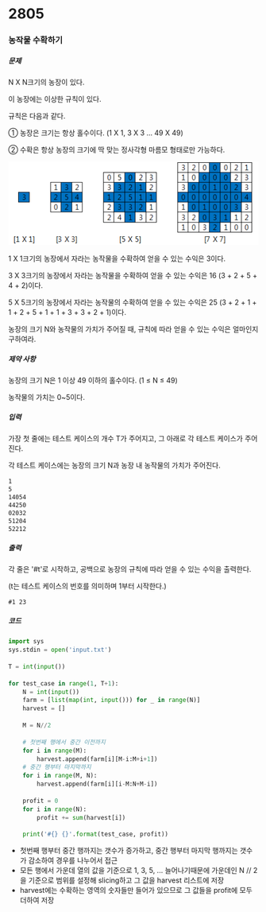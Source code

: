 # 2805

### 농작물 수확하기

##### 문제

N X N크기의 농장이 있다.

이 농장에는 이상한 규칙이 있다.

규칙은 다음과 같다.


  ① 농장은 크기는 항상 홀수이다. (1 X 1, 3 X 3 … 49 X 49)

  ② 수확은 항상 농장의 크기에 딱 맞는 정사각형 마름모 형태로만 가능하다.


![img](2805.assets/fileDownload.do)
                     
1 X 1크기의 농장에서 자라는 농작물을 수확하여 얻을 수 있는 수익은 3이다.

3 X 3크기의 농장에서 자라는 농작물을 수확하여 얻을 수 있는 수익은 16 (3 + 2 + 5 + 4 + 2)이다.

5 X 5크기의 농장에서 자라는 농작물의 수확하여 얻을 수 있는 수익은 25 (3 + 2 + 1 + 1 + 2 + 5 + 1 + 1 + 3 + 3 + 2 + 1)이다.

농장의 크기 N와 농작물의 가치가 주어질 때, 규칙에 따라 얻을 수 있는 수익은 얼마인지 구하여라.



##### 제약 사항

농장의 크기 N은 1 이상 49 이하의 홀수이다. (1 ≤ N ≤ 49)

농작물의 가치는 0~5이다.



##### 입력

가장 첫 줄에는 테스트 케이스의 개수 T가 주어지고, 그 아래로 각 테스트 케이스가 주어진다.

각 테스트 케이스에는 농장의 크기 N과 농장 내 농작물의 가치가 주어진다.

```
1
5
14054
44250
02032
51204
52212
```



##### 출력

각 줄은 '#t'로 시작하고, 공백으로 농장의 규칙에 따라 얻을 수 있는 수익을 출력한다.

(t는 테스트 케이스의 번호를 의미하며 1부터 시작한다.)

```
#1 23
```



##### 코드

```python
import sys
sys.stdin = open('input.txt')

T = int(input())

for test_case in range(1, T+1):
    N = int(input())
    farm = [list(map(int, input())) for _ in range(N)]
    harvest = []

    M = N//2

    # 첫번째 행에서 중간 이전까지
    for i in range(M):
        harvest.append(farm[i][M-i:M+i+1])
    # 중간 행부터 마지막까지
    for i in range(M, N):
        harvest.append(farm[i][i-M:N+M-i])

    profit = 0
    for i in range(N):
        profit += sum(harvest[i])

    print('#{} {}'.format(test_case, profit))
```

- 첫번째 행부터 중간 행까지는 갯수가 증가하고, 중간 행부터 마지막 행까지는 갯수가 감소하여
  경우를 나누어서 접근
- 모든 행에서 가운데 열의 값을 기준으로 1, 3, 5, ... 늘어나기때문에
  가운데인 N // 2을 기준으로 범위를 설정해 slicing하고 그 값을 harvest 리스트에 저장
- harvest에는 수확하는 영역의 숫자들만 들어가 있으므로 그 값들을 profit에 모두 더하여 저장
